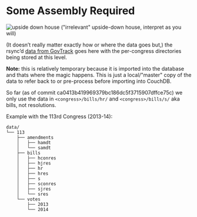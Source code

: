 # Some Assembly Required

![upside down house](http://i.imgur.com/8kG3g2S.jpg)
("irrelevant" upside-down house, interpret as you will)

(It doesn&rsquo;t really matter exactly how or where the data goes but,) the
rsync&rsquo;d [data from GovTrack](https://www.govtrack.us/developers/data) goes
here with the per-congress directories being stored at this level.

**Note:** this is relatively temporary because it is imported into the database
and thats where the magic happens. This is just a local/"master" copy of the
data to refer back to or pre-process before importing into CouchDB.

So far (as of commit ca0413b419969379bc186dc5f3715907dffce75c) we only use the
data in `<congress>/bills/hr/` and `<congress>/bills/s/` aka bills, not
resolutions.

Example with the 113rd Congress (2013-14):
```
data/
└── 113
    ├── amendments
    │   ├── hamdt
    │   └── samdt
    ├── bills
    │   ├── hconres
    │   ├── hjres
    │   ├── hr
    │   ├── hres
    │   ├── s
    │   ├── sconres
    │   ├── sjres
    │   └── sres
    └── votes
        ├── 2013
        └── 2014
```
